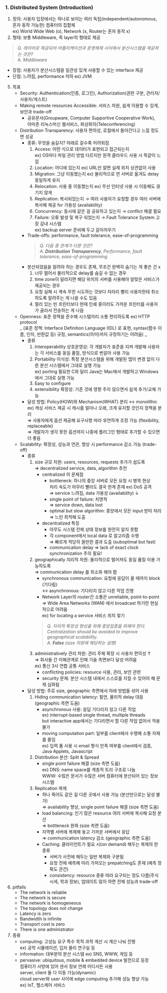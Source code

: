 ### 1. Distributed System (Introduction)
1. 정의: 사용자 입장에서는 하나로 보이는 여러 독립(independent/autonomous, 혼자 동작 가능한) 컴퓨터의 집합체  
   ex) World Wide Web (o), Network (x, Router는 혼자 동작 x)  
3. 형태: 보통 Middleware, 즉 layer의 형태로 제공  
> *Q. 레이어로 제공되어 어플리케이션과 운영체제 사이에서 분산시스템을 제공하는 것은?*  
> *A. Middleware*  
- 장점: 사용자가 분산시스템을 일관성 있게 사용할 수 있는 interface 제공  
- 단점: 느려짐, performance 저하 ex) JVM  
5. 목표  
    - Security: Authentication(인증, 로그인), Authorization(권한 구분, 관리자/사용자/게스트)  
    - Making remote resources Accessible: 서비스 차원, 쉽게 이용할 수 있게, 보안과 trade-off  
        - 공유문서(Groupware, Computer Supportive Cooperative Work),  
        아마존 리눅스머신 웹서비스, 화상회의(Teleconferencing)  
    - Distribution Transparency: 사용자 편의성, 로컬에서 돌아간다고 느낄 정도면 성공  
        - 종류: 무엇을 숨길지? 아래로 갈수록 어려워짐  
          1. Access: 어떤 식으로 데이터가 표현되고 접근되는지  
                ex) OS마다 파일 관리 방법 다르지만 원격 클라우드 사용 시 똑같이 느낌  
          2. Location: 어디에 있는지 ex) URL만 알면 실제 위치 상관없이 사용  
          3. Migration: 그냥 이동했는지 ex) 물리적으로 먼 서버로 옮겨도 delay 동일하게 유지  
          4. Relocation: 사용 중 이동했는지 ex) 무선 인터넷 사용 시 이동해도 끊기지 않게  
          5. Replication: 복사되었는지 → 여러 사용자가 요청할 경우 여러 서버에 복사해 제공 for 가용성 (availability)  
          6. Concurrency: 동시에 같은 걸 공유하고 있는지 → conflict 해결 필요  
          7. Failure: 오류 발생 및 복구 되었는지 → Fault Tolerance System 고장 감내 시스템  
              ex) backup server 준비해 두고 갈아끼우기  
        - Trade-offs: performance, fault tolerance, ease-of-programming  
           > *Q. 다음 중 관계가 다른 것은?*  
           > *A. **Distribution Transparency**, Performance, fault tolerance, ease-of-programming*  
        - 분산되었음을 알려야 하는 경우도 존재, 무조건 완벽히 숨기는 게 좋은 건 x  
           1. 너무 멀어서 물리적으로 delay를 숨길 수 없는 경우  
           2. time zone이 달라지면 해당 위치의 서버를 사용해야 알맞은 서비스가 제공되는 경우  
           3. 요청 실패 시 계속 무한 시도하는 것보다 차라리 빨리 사용자한테 취소하도록 알려주는 게 나을 수도 있음  
           4. 멀리 있는 빈 프린터보다 현재 인쇄 중이라도 가까운 프린터를 사용자가 골라서 전송하는 게 나음  
    - Openness: 표준 정책을 준수해 시스템끼리 소통 편리하도록 ex) HTTP protocol   
     _ (표준 정책: Interface Definition Language (IDL) 로 표현, syntax(함수 이름, 인자, 반환값 등) 규정, semantics(의미)까지 규정하기는 어려움) _
        - 종류  
            1. Interoperability 상호운영성: 각 개발자가 표준을 지켜 개발해 사용자는 각 서비스를 동일 품질, 방식으로 번갈아 사용 가능  
            2. Portability 이식성: 특정 분산시스템을 위해 개발된 앱이 변경 없이 다른 분산 시스템에서 그대로 실행 가능  
                ex) porting 필요한 C와 달리 Java는 Mac에서 개발하고 Windows에서 그대로 실행 가능  
            4. Easy to configure  
            5. extensibility 확장성: 기존 것에 영향 주지 않으면서 쉽게 추가/교체 가능  
        - 달성 방법: Policy(HOW)와 Mechanism(WHAT) 분리 ↔ monolithic  
            ex) 캐싱 서비스 제공 시 캐시를 얼마나 오래, 크게 유지할 것인지 정책을 분리  
            ⇒ 사용자에게 옵션 제공해 요구사항 따라 유연하게 조정 가능 (flexibility, replaceable)  
            ⇒ 개발자가 생각 못한 옵션까지 나중에 플러그인 형태로 추가할 수 있으면 더 좋음  
    - Scalability: 확장성, 성능과 연관, 향상 시 performance 감소 가능 (trade-off)  
        - 종류  
            1. size 규모 차원: users, resources, requests 추가가 쉽도록  
                ⇒ decentralized service, data, algorithm 추천  
                - centralized 의 문제점  
                    - bottleneck: 하나의 중앙 서버로 모든 요청 시 병목 현상  
                        처리 속도가 아무리 빨라도 결국 한계 존재 ex) DoS 공격  
                        ⇒ service 느려짐, data 가용성 (availability) ↓  
                    - single point of failure: 치명적  
                        ⇒ service down, data lost  
                    - optimal but slow algorithm: 중앙에서 모든 input 받아 처리  
                        ⇒ 느린 최적해 도출  
                - decentralized 특징  
                    - 아무도 시스템 전체 상태 정보를 완전히 알지 못함  
                    - 각 component에서 local data 로 알고리즘 수행  
                        ⇒ 빠르게 적당히 쓸만한 결과 도출 (suboptimal but fast)  
                    - communication delay ⇒ lack of exact clock synchronization 주의 필요!  
            2. geographically 지리적 차원: 물리적으로 멀어져도 동일 품질 이용 가능하도록  
                ⇒ communication delay 를 최소화 해야 함  
                - synchronous communication: 요청에 응답이 올 때까지 block (기다림)  
                    ↔ asynchronous: 기다리지 않고 다른 작업 진행  
                - Network Layer의 router간 소통은 unreliable, point-to-point  
                ⇒ Wide Area Networks (WAN) 에서 broadcast 하기란 현실적으로 어려움  
                    ex) for locating a service 서비스 위치 찾기  
                > *Q. 지리적 확장성 향상을 위해 중앙집중을 피해야 한다.  
                > Centralization should be avoided to improve geographical scalability.  
                > A. **False** (size 차원에 해당하는 설명)*  
            3. administratively 관리 차원: 관리 주체 확장 시 사용자 편의성 ↑  
                ⇒ 회사들 간 이해관계로 인해 기술 측면보다 달성 어려움  
                ex) 통신 3사 연합 공통 서비스  
                - conflicting policies: resource 사용, 관리, 보안 관련  
                - security 문제: 분산 시스템 내에서 스스로를 지킬 수 있어야 해 문제 심화됨  
        - 달성 방법: 주로 size, geographic 측면에서 아래 방법들 섞어 사용  
            1. Hiding communication latency: 필연, 물리적 delay 대응 (geographic 측면 도움)  
                - asynchronous 사용: 응답 기다리지 않고 다른 작업  
                    ex) interrupt-based single thread, multiple threads  
                    but interactive app에서는 기다리면서 할 다른 작업 없어서 적용 불가  
                - moving computation part: 일부를 client에서 수행해 소통 자체를 줄임  
                    ex) 입력 폼 사용 시 email 형식 만족 여부를 client에서 검증,   
                    Java Applets, Javascript  
            2. Distribution 분산: Split & Spread  
                - single point failure 해결 (size 측면 도움)  
                    ex) DNS: name space를 계층적 트리 구조로 나눔  
                    WWW: 수많은 문서가 수많은 서버 컴퓨터에 분산되어 있는 정보 시스템  
            3. Replication 복제  
                - 하나 죽어도 같은 걸 다른 곳에서 사용 가능 (분산만으로는 달성 불가)  
                ⇒ availability 향상, single point failure 해결 (size 측면 도움)  
                - load balancing: 인기 많은 resource 여러 서버에 복사해 요청 분산  
                    ⇒ bottleneck 완화 (size 측면 도움)  
                - 지역별 서버에 복제해 놓고 가까운 서버에서 응답  
                    ⇒ communication latency 감소 (geographic 측면 도움)  
                - Caching: 클라이언트가 필요 시(on demand) 해두는 복제의 한 종류  
                    - 서버가 사전에 해두는 일반 복제와 구분됨  
                    - 요청 전에 예측해 미리 가져오는 prepatching도 존재 (예측 정확도 관건)  
                    - consistency: resource 종류 따라 요구되는 정도 다름(주식 시세, 학과 정보), 업데이트 많이 하면 전체 성능과 trade-off  
6. pitfalls
    - The network is reliable
    - The network is secure
    - The network is homogeneous
    - The topology does not change
    - Latency is zero
    - Bandwidth is infinite
    - Transport cost is zero
    - There is one administrator
7. 종류
    - computing: 고성능 요구 특수 목적 과학 계산 시 계산 나눠 진행  
        ex) 공학 시뮬레이션, 입자 물리 연구실 등  
    - information: 대부분의 분산 시스템 ex) SNS, WWW, 게임 등  
    - pervasive: ubiquitous, mobile & embedded device 발전으로 등장  
        컴퓨터가 사방에 있어 센서 정보 언제 어디서든 사용  
        server, client 둘 다 이동 가능(dynamic)  
        cloud server와 user 사이에 edge computing 추가해 성능 향상 가능  
        ex) IoT, 헬스케어 서비스  
